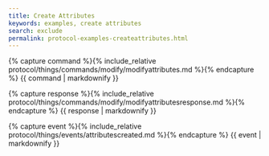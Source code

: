 ```yaml
---
title: Create Attributes
keywords: examples, create attributes
search: exclude
permalink: protocol-examples-createattributes.html
---
```


{% capture command %}{% include_relative protocol/things/commands/modify/modifyattributes.md %}{% endcapture %}
{{ command | markdownify }}

{% capture response %}{% include_relative protocol/things/commands/modify/modifyattributesresponse.md %}{% endcapture %}
{{ response | markdownify }}

{% capture event %}{% include_relative protocol/things/events/attributescreated.md %}{% endcapture %}
{{ event | markdownify }}
